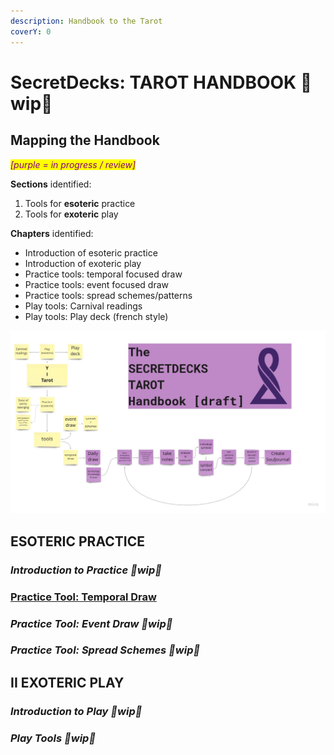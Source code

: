```yaml
---
description: Handbook to the Tarot
coverY: 0
---
```


# SecretDecks: TAROT HANDBOOK 🚧wip🚧

## Mapping the Handbook

_<mark style="color:purple;">\[purple = in progress / review]</mark>_

**Sections** identified:&#x20;

1. Tools for **esoteric** practice
2. Tools for **exoteric** play

**Chapters** identified:&#x20;

* Introduction of esoteric practice
* Introduction of exoteric play
* Practice tools: temporal focused draw
* Practice tools: event focused draw
* Practice tools: spread schemes/patterns
* Play tools: Carnival readings
* Play tools: Play deck (french style)

![Current state of Handbook mapping](<../../../.gitbook/assets/SecretDecks DisCo - Workshops - WHY I TAROT.jpg>)

## ESOTERIC PRACTICE

### _Introduction to Practice 🚧wip🚧_

### [Practice Tool: Temporal Draw](./#practice-tool-temporal-draw)

### _Practice Tool: Event Draw 🚧wip🚧_

### _Practice Tool: Spread Schemes 🚧wip🚧_

## II EXOTERIC PLAY

### _Introduction to Play 🚧wip🚧_

### _Play Tools 🚧wip🚧_
